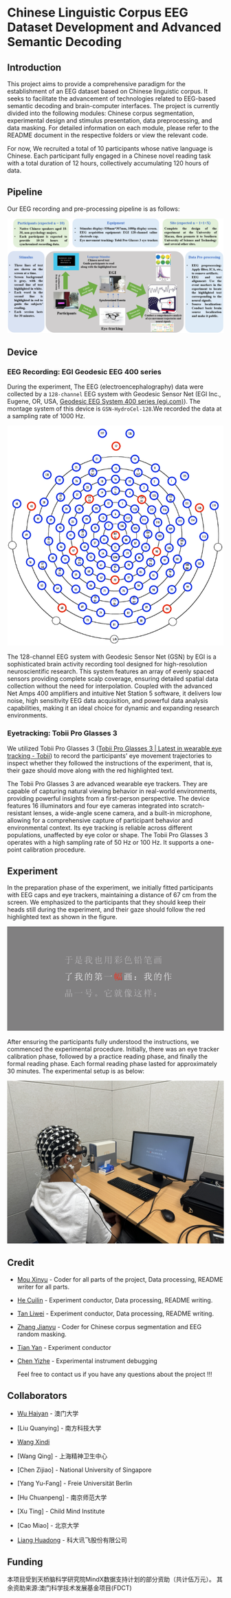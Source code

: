 # Chinese Linguistic Corpus EEG Dataset Development and Advanced Semantic Decoding

## Introduction

This project aims to provide a comprehensive paradigm for the establishment of an EEG dataset based on Chinese linguistic corpus. It seeks to facilitate the advancement of technologies related to EEG-based semantic decoding and brain-computer interfaces. The project is currently divided into the following modules: Chinese corpus segmentation, experimental design and stimulus presentation, data preprocessing, and data masking. For detailed information on each module, please refer to the README document in the respective folders or view the relevant code.

For now, We recruited a total of 10 participants whose native language is Chinese. Each participant fully engaged in a Chinese novel reading task with a total duration of 12 hours, collectively accumulating 120 hours of data.

## Pipeline

Our EEG recording and pre-processing pipeline is as follows:

![](image/pipeline_english.png)

## Device

### EEG Recording: EGI Geodesic EEG 400 series 

During the experiment, The EEG (electroencephalography) data were collected by a `128-channel` EEG system with Geodesic Sensor Net (EGI Inc., Eugene, OR, USA, [Geodesic EEG System 400 series (egi.com)](https://www.egi.com/clinical-division/clinical-division-clinical-products/ges-400-series)). The montage system of this device is `GSN-HydroCel-128`.We recorded the data at a sampling rate of 1000 Hz.

![](image/egi_montage.png)

The 128-channel EEG system with Geodesic Sensor Net (GSN) by EGI is a sophisticated brain activity recording tool designed for high-resolution neuroscientific research. This system features an array of evenly spaced sensors providing complete scalp coverage, ensuring detailed spatial data collection without the need for interpolation. Coupled with the advanced Net Amps 400 amplifiers and intuitive Net Station 5 software, it delivers low noise, high sensitivity EEG data acquisition, and powerful data analysis capabilities, making it an ideal choice for dynamic and expanding research environments.

### Eyetracking: Tobii Pro Glasses 3

We utilized Tobii Pro Glasses 3 ([Tobii Pro Glasses 3 | Latest in wearable eye tracking - Tobii](https://www.tobii.com/products/eye-trackers/wearables/tobii-pro-glasses-3)) to record the participants' eye movement trajectories to inspect whether they followed the instructions of the experiment, that is, their gaze should move along with the red highlighted text.

The Tobii Pro Glasses 3 are advanced wearable eye trackers. They are capable of capturing natural viewing behavior in real-world environments, providing powerful insights from a first-person perspective. The device features 16 illuminators and four eye cameras integrated into scratch-resistant lenses, a wide-angle scene camera, and a built-in microphone, allowing for a comprehensive capture of participant behavior and environmental context. Its eye tracking is reliable across different populations, unaffected by eye color or shape. The Tobii Pro Glasses 3 operates with a high sampling rate of 50 Hz or 100 Hz. It supports a one-point calibration procedure. 

## Experiment

In the preparation phase of the experiment, we initially fitted participants with EEG caps and eye trackers, maintaining a distance of 67 cm from the screen. We emphasized to the participants that they should keep their heads still during the experiment, and their gaze should follow the red highlighted text as shown in the figure. 

![](image/screen.png)

After ensuring the participants fully understood the instructions, we commenced the experimental procedure. Initially, there was an eye tracker calibration phase, followed by a practice reading phase, and finally the formal reading phase. Each formal reading phase lasted for approximately 30 minutes. The experimental setup is as below:

![](image/exp_layout.png)

## Credit 

- [Mou Xinyu](https://github.com/12485953) - Coder for all parts of the project, Data processing, README writer for all parts.

- [He Cuilin](https://github.com/CuilinHe) - Experiment conductor, Data processing, README writing.

- [Tan Liwei](https://github.com/tanliwei09) - Experiment conductor, Data processing, README writing.

- [Zhang Jianyu](https://github.com/ionaaaa) - Coder for Chinese corpus segmentation and EEG random masking.
  
- [Tian Yan](https://github.com/Bryantianyan) - Experiment conductor

- [Chen Yizhe]() - Experimental instrument debugging

  Feel free to contact us if you have any questions about the project !!!
  
## Collaborators
- [Wu Haiyan](https://github.com/haiyan0305)  -  澳门大学

- [Liu Quanying] - 南方科技大学
  
- [Wang Xindi](https://github.com/sandywang) 

- [Wang Qing] - 上海精神卫生中心
  
- [Chen Zijiao] - National University of Singapore
  
- [Yang Yu-Fang] - Freie Universität Berlin
  
- [Hu Chuanpeng] - 南京师范大学
  
- [Xu Ting] - Child Mind Institute

- [Cao Miao] - 北京大学

- [Liang Huadong](https://github.com/Romantic-Pumpkin) - 科大讯飞股份有限公司
## Funding

本项目受到天桥脑科学研究院MindX数据支持计划的部分资助（共计伍万元）。
其余资助来源:澳门科学技术发展基金项目(FDCT)
